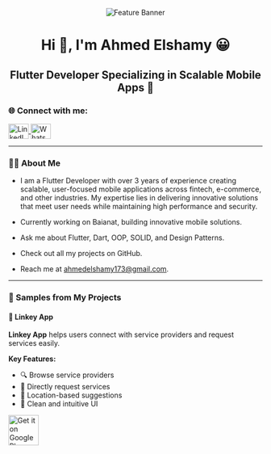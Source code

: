 <p align="center">
  <img src="https://user-images.githubusercontent.com/88105077/157883808-762a27a1-c1c5-447c-80a1-fb892f511393.png" alt="Feature Banner" />
</p>
<h1 align="center">Hi 👋, I'm Ahmed Elshamy 😀</h1>
<h2 align="center">Flutter Developer Specializing in Scalable Mobile Apps 🚀</h2>

### 🌐 Connect with me:

<p align="left">
  <a href="https://www.linkedin.com/in/ahmed-elshamy-107b031b4/" target="blank">
    <img align="center" src="https://raw.githubusercontent.com/rahuldkjain/github-profile-readme-generator/master/src/images/icons/Social/linked-in-alt.svg" alt="LinkedIn" height="30" width="40" />
  </a>
  <a href="https://wa.me/201094473617" target="blank">
    <img align="center" src="https://raw.githubusercontent.com/rahuldkjain/github-profile-readme-generator/master/src/images/icons/Social/whatsapp.svg" alt="WhatsApp" height="30" width="40" />
  </a>
</p>

---

### 👨‍💻 About Me

- I am a  Flutter Developer with over 3 years of experience creating scalable, user-focused mobile applications across fintech, e-commerce, and other industries. My expertise lies in delivering innovative solutions that meet user needs while maintaining high performance and security.

- Currently working on Baianat, building innovative mobile solutions.
- Ask me about Flutter, Dart, OOP, SOLID, and Design Patterns.
- Check out all my projects on GitHub.
- Reach me at ahmedelshamy173@gmail.com.

---

### 📱 Samples from My Projects

#### 🔗 Linkey App

**Linkey App** helps users connect with service providers and request services easily.

**Key Features:**
- 🔍 Browse service providers
- 💬 Directly request services
- 📍 Location-based suggestions
- 🎨 Clean and intuitive UI

<p align="left">
  <a href="https://play.google.com/store/apps/details?id=com.yourcompany.linkey" target="_blank">
    <img src="https://upload.wikimedia.org/wikipedia/commons/7/78/Google_Play_Store_badge_EN.svg" alt="Get it on Google Play" height="60"/>
  </a>
</p>


